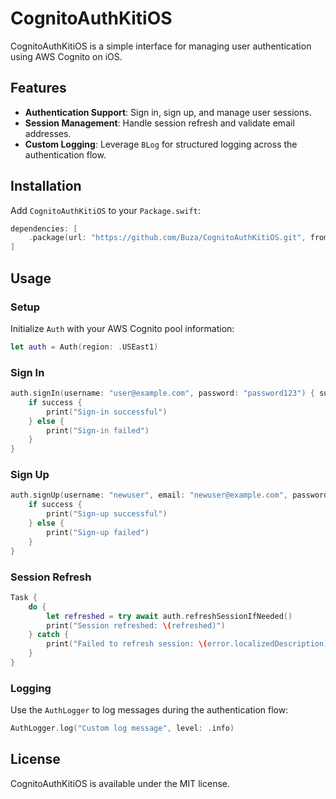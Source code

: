 # CognitoAuthKitiOS

CognitoAuthKitiOS is a simple interface for managing user authentication using AWS Cognito on iOS.

## Features

- **Authentication Support**: Sign in, sign up, and manage user sessions.
- **Session Management**: Handle session refresh and validate email addresses.
- **Custom Logging**: Leverage `BLog` for structured logging across the authentication flow.

## Installation

Add `CognitoAuthKitiOS` to your `Package.swift`:

```swift
dependencies: [
    .package(url: "https://github.com/Buza/CognitoAuthKitiOS.git", from: "1.0.0")
]
```

## Usage

### Setup

Initialize `Auth` with your AWS Cognito pool information:

```swift
let auth = Auth(region: .USEast1)
```

### Sign In

```swift
auth.signIn(username: "user@example.com", password: "password123") { success in
    if success {
        print("Sign-in successful")
    } else {
        print("Sign-in failed")
    }
}
```

### Sign Up

```swift
auth.signUp(username: "newuser", email: "newuser@example.com", password: "password123") { success in
    if success {
        print("Sign-up successful")
    } else {
        print("Sign-up failed")
    }
}
```

### Session Refresh

```swift
Task {
    do {
        let refreshed = try await auth.refreshSessionIfNeeded()
        print("Session refreshed: \(refreshed)")
    } catch {
        print("Failed to refresh session: \(error.localizedDescription)")
    }
}
```

### Logging

Use the `AuthLogger` to log messages during the authentication flow:

```swift
AuthLogger.log("Custom log message", level: .info)
```

## License

CognitoAuthKitiOS is available under the MIT license.


